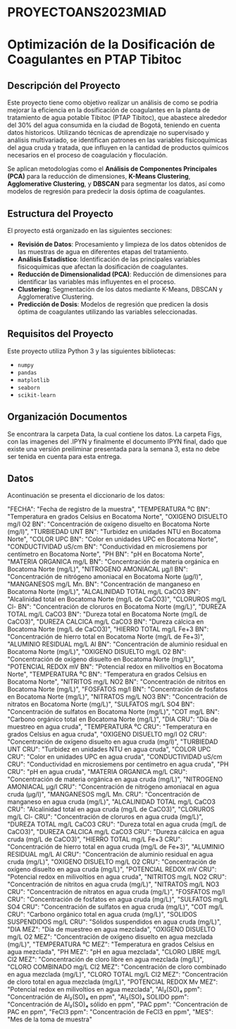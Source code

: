 # PROYECTOANS2023MIAD

# Optimización de la Dosificación de Coagulantes en PTAP Tibitoc

## Descripción del Proyecto

Este proyecto tiene como objetivo realizar un análisis de como se podria mejorar la eficiencia en la dosificación de coagulantes en la planta de tratamiento de agua potable Tibitoc (PTAP Tibitoc), que abastece alrededor del 30% del agua consumida en la ciudad de Bogotá, teniendo en cuenta datos historicos. Utilizando técnicas de aprendizaje no supervisado y análisis multivariado, se identifican patrones en las variables fisicoquímicas del agua cruda y tratada, que influyen en la cantidad de productos químicos necesarios en el proceso de coagulación y floculación.

Se aplican metodologías como el **Análisis de Componentes Principales (PCA)** para la reducción de dimensiones, **K-Means Clustering**, **Agglomerative Clustering**, y **DBSCAN** para segmentar los datos, así como modelos de regresión para predecir la dosis óptima de coagulantes.

## Estructura del Proyecto

El proyecto está organizado en las siguientes secciones:

- **Revisión de Datos**: Procesamiento y limpieza de los datos obtenidos de las muestras de agua en diferentes etapas del tratamiento.
- **Análisis Estadístico**: Identificación de las principales variables fisicoquímicas que afectan la dosificación de coagulantes.
- **Reducción de Dimensionalidad (PCA)**: Reducción de dimensiones para identificar las variables más influyentes en el proceso.
- **Clustering**: Segmentación de los datos mediante K-Means, DBSCAN y Agglomerative Clustering.
- **Predicción de Dosis**: Modelos de regresión que predicen la dosis óptima de coagulantes utilizando las variables seleccionadas.

## Requisitos del Proyecto

Este proyecto utiliza Python 3 y las siguientes bibliotecas:

- `numpy`
- `pandas`
- `matplotlib`
- `seaborn`
- `scikit-learn`

## Organización Documentos

Se encontrara la carpeta Data, la cual contiene los datos. La carpeta Figs, con las imagenes del .IPYN y finalmente el documento IPYN final, dado que existe una versión preiliminar presentada para la semana 3, esta no debe ser tenida en cuenta para esta entrega.

## Datos

Acontinuación se presenta el diccionario de los datos:

"FECHA": "Fecha de registro de la muestra",
    "TEMPERATURA   ⁰C BN": "Temperatura en grados Celsius en Bocatoma Norte",
    "OXIGENO DISUELTO  mg/l O2 BN": "Concentración de oxígeno disuelto en Bocatoma Norte (mg/l)",
    "TURBIEDAD  UNT BN": "Turbidez en unidades NTU en Bocatoma Norte",
    "COLOR  UPC BN": "Color en unidades UPC en Bocatoma Norte",
    "CONDUCTIVIDAD   uS/cm BN": "Conductividad en microsiemens por centímetro en Bocatoma Norte",
    "PH BN": "pH en Bocatoma Norte",
    "MATERIA ORGANICA mg/L BN": "Concentración de materia orgánica en Bocatoma Norte (mg/L)",
    "NITROGENO AMONIACAL  µg/l BN": "Concentración de nitrógeno amoniacal en Bocatoma Norte (µg/l)",
    "MANGANESOS  mg/L Mn. BN": "Concentración de manganeso en Bocatoma Norte (mg/L)",
    "ALCALINIDAD TOTAL  mg/L CaCO3 BN": "Alcalinidad total en Bocatoma Norte (mg/L de CaCO3)",
    "CLORUROS  mg/L Cl- BN": "Concentración de cloruros en Bocatoma Norte (mg/L)",
    "DUREZA TOTAL  mg/L CaCO3 BN": "Dureza total en Bocatoma Norte (mg/L de CaCO3)",
    "DUREZA CALCICA  mg/L CaCO3 BN": "Dureza cálcica en Bocatoma Norte (mg/L de CaCO3)",
    "HIERRO TOTAL  mg/L Fe+3 BN": "Concentración de hierro total en Bocatoma Norte (mg/L de Fe+3)",
    "ALUMINIO RESIDUAL  mg/L Al BN": "Concentración de aluminio residual en Bocatoma Norte (mg/L)",
    "OXIGENO DISUELTO  mg/L O2 BN": "Concentración de oxígeno disuelto en Bocatoma Norte (mg/L)",
    "POTENCIAL REDOX  mV BN": "Potencial redox en milivoltios en Bocatoma Norte",
    "TEMPERATURA    ⁰C BN": "Temperatura en grados Celsius en Bocatoma Norte",
    "NITRITOS  mg/L NO2 BN": "Concentración de nitritos en Bocatoma Norte (mg/L)",
    "FOSFATOS mg/l BN": "Concentración de fosfatos en Bocatoma Norte (mg/L)",
    "NITRATOS  mg/L NO3 BN": "Concentración de nitratos en Bocatoma Norte (mg/L)",
    "SULFATOS  mg/L SO4 BN": "Concentración de sulfatos en Bocatoma Norte (mg/L)",
    "COT  mg/L  BN": "Carbono orgánico total en Bocatoma Norte (mg/L)",
    "DIA CRU": "Día de muestreo en agua cruda",
    "TEMPERATURA   ⁰C CRU": "Temperatura en grados Celsius en agua cruda",
    "OXIGENO DISUELTO  mg/l O2 CRU": "Concentración de oxígeno disuelto en agua cruda (mg/l)",
    "TURBIEDAD  UNT CRU": "Turbidez en unidades NTU en agua cruda",
    "COLOR  UPC CRU": "Color en unidades UPC en agua cruda",
    "CONDUCTIVIDAD   uS/cm CRU": "Conductividad en microsiemens por centímetro en agua cruda",
    "PH CRU": "pH en agua cruda",
    "MATERIA ORGANICA mg/L CRU": "Concentración de materia orgánica en agua cruda (mg/L)",
    "NITROGENO AMONIACAL  µg/l CRU": "Concentración de nitrógeno amoniacal en agua cruda (µg/l)",
    "MANGANESOS  mg/L Mn. CRU": "Concentración de manganeso en agua cruda (mg/L)",
    "ALCALINIDAD TOTAL  mg/L CaCO3 CRU": "Alcalinidad total en agua cruda (mg/L de CaCO3)",
    "CLORUROS  mg/L Cl- CRU": "Concentración de cloruros en agua cruda (mg/L)",
    "DUREZA TOTAL  mg/L CaCO3 CRU": "Dureza total en agua cruda (mg/L de CaCO3)",
    "DUREZA CALCICA  mg/L CaCO3 CRU": "Dureza cálcica en agua cruda (mg/L de CaCO3)",
    "HIERRO TOTAL  mg/L Fe+3 CRU": "Concentración de hierro total en agua cruda (mg/L de Fe+3)",
    "ALUMINIO RESIDUAL  mg/L Al CRU": "Concentración de aluminio residual en agua cruda (mg/L)",
    "OXIGENO DISUELTO  mg/L O2 CRU": "Concentración de oxígeno disuelto en agua cruda (mg/L)",
    "POTENCIAL REDOX  mV CRU": "Potencial redox en milivoltios en agua cruda",
    "NITRITOS  mg/L NO2 CRU": "Concentración de nitritos en agua cruda (mg/L)",
    "NITRATOS  mg/L NO3 CRU": "Concentración de nitratos en agua cruda (mg/L)",
    "FOSFATOS mg/l CRU": "Concentración de fosfatos en agua cruda (mg/L)",
    "SULFATOS  mg/L SO4 CRU": "Concentración de sulfatos en agua cruda (mg/L)",
    "COT  mg/L  CRU": "Carbono orgánico total en agua cruda (mg/L)",
    "SOLIDOS SUSPENDIDOS  mg/L  CRU": "Sólidos suspendidos en agua cruda (mg/L)",
    "DIA MEZ": "Día de muestreo en agua mezclada",
    "OXIGENO DISUELTO mg/L O2 MEZ": "Concentración de oxígeno disuelto en agua mezclada (mg/L)",
    "TEMPERATURA   ⁰C MEZ": "Temperatura en grados Celsius en agua mezclada",
    "PH MEZ": "pH en agua mezclada",
    "CLORO LIBRE mg/L Cl2 MEZ": "Concentración de cloro libre en agua mezclada (mg/L)",
    "CLORO COMBINADO mg/L Cl2 MEZ": "Concentración de cloro combinado en agua mezclada (mg/L)",
    "CLORO TOTAL mg/L Cl2 MEZ": "Concentración de cloro total en agua mezclada (mg/L)",
    "POTENCIAL REDOX  Mv MEZ": "Potencial redox en milivoltios en agua mezclada",
    "Al₂(SO)₄ ppm": "Concentración de Al₂(SO)₄ en ppm",
    "Al₂(SO)₄  SOLIDO ppm": "Concentración de Al₂(SO)₄ sólido en ppm",
    "PAC ppm": "Concentración de PAC en ppm",
    "FeCl3 ppm": "Concentración de FeCl3 en ppm",
    "MES": "Mes de la toma de muestra"
